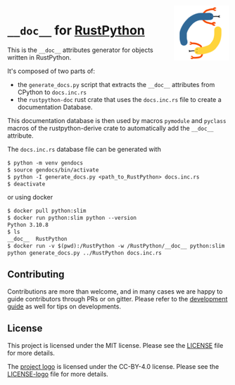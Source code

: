 <img src="./logo.png" width="125" height="125" align="right" />

# `__doc__` for [RustPython](https://rustpython.github.io/)

This is the `__doc__` attributes generator for objects written in RustPython.

It's composed of two parts of:

- the `generate_docs.py` script that extracts the `__doc__` attributes from CPython to `docs.inc.rs`
- the `rustpython-doc` rust crate that uses the `docs.inc.rs` file to create a documentation Database.

This documentation database is then used by macros `pymodule` and `pyclass` macros of the rustpython-derive crate to automatically add the `__doc__` attribute.

The `docs.inc.rs` database file can be generated with

    $ python -m venv gendocs
    $ source gendocs/bin/activate
    $ python -I generate_docs.py <path_to_RustPython> docs.inc.rs
    $ deactivate

or using docker

    $ docker pull python:slim
    $ docker run python:slim python --version
    Python 3.10.8
    $ ls
    __doc__  RustPython
    $ docker run -v $(pwd):/RustPython -w /RustPython/__doc__ python:slim python generate_docs.py ../RustPython docs.inc.rs

## Contributing

Contributions are more than welcome, and in many cases we are happy to guide
contributors through PRs or on gitter. Please refer to the
[development guide](https://github.com/RustPython/RustPython/DEVELOPMENT.md) as well for tips on developments.

## License

This project is licensed under the MIT license. Please see the
[LICENSE](https://github.com/RustPython/RustPython/LICENSE) file for more details.

The [project logo](https://github.com/RustPython/RustPython/logo.png) is licensed under the CC-BY-4.0
license. Please see the [LICENSE-logo](https://github.com/RustPython/RustPython/LICENSE-logo) file
for more details.
